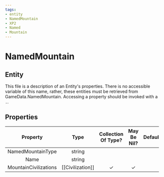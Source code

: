 ```yaml
---
tags:
- entity
- NamedMountain
- XP2
- Named
- Mountain
---
```

# NamedMountain
## Entity
This file is a description of an Entity's properties. There is no accessible variable of this name, rather, these entities must be retrieved from GameData.NamedMountain. Accessing a property should be invoked with a `.`.
## Properties
|	Property	|	Type	|	Collection Of Type?	|	May Be Nil?	|	Default	|	References	|	Key	|	Notes	|
|	:-:	|	:-:	|	:-:	|	:-:	|	:-:	|	:-:	|	:-:	|	-:	|
|	NamedMountainType	|	string	|		|		|		|		|		|	|
|	Name	|	string	|		|		|		|		|		|	|
|	MountainCivilizations	|	[[Civilization]]	|	✓	|	✓	|		|		|		|	|

